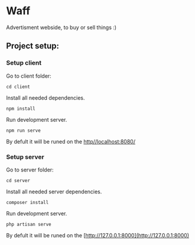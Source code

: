 # Waff

Advertisment webside, to buy or sell things :)

## Project setup:

### Setup client

Go to client folder:

```
cd client
```

Install all needed dependencies.

```
npm install
```

Run development server.

```
npm run serve
```

By defult it will be runed on the [http//localhost:8080/](http//localhost:8080/)

### Setup server

Go to server folder:

```
cd server
```

Install all needed server dependencies.

```
composer install
```

Run development server.

```
php artisan serve
```

By defult it will be runed on the [http://127.0.0.1:8000](http://127.0.0.1:8000)
